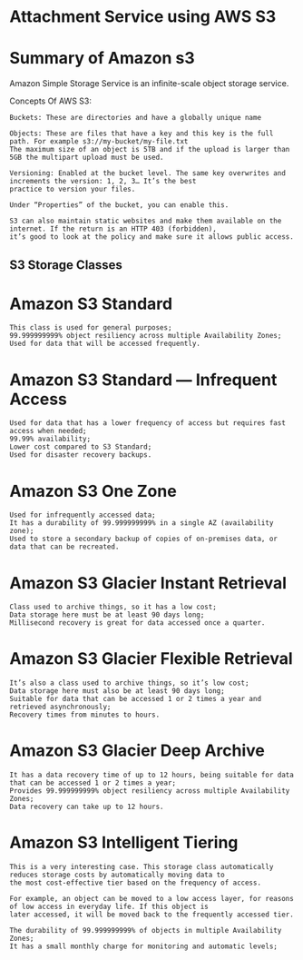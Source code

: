 # Attachment Service using AWS S3

# Summary of Amazon s3

Amazon Simple Storage Service is an infinite-scale object storage service.

Concepts Of AWS S3:

    Buckets: These are directories and have a globally unique name

    Objects: These are files that have a key and this key is the full path. For example s3://my-bucket/my-file.txt
    The maximum size of an object is 5TB and if the upload is larger than 5GB the multipart upload must be used.
    
    Versioning: Enabled at the bucket level. The same key overwrites and increments the version: 1, 2, 3… It’s the best
    practice to version your files.

    Under “Properties” of the bucket, you can enable this.

    S3 can also maintain static websites and make them available on the internet. If the return is an HTTP 403 (forbidden),
    it’s good to look at the policy and make sure it allows public access.

## S3 Storage Classes

# Amazon S3 Standard

    This class is used for general purposes;
    99.999999999% object resiliency across multiple Availability Zones;
    Used for data that will be accessed frequently.

# Amazon S3 Standard — Infrequent Access

    Used for data that has a lower frequency of access but requires fast access when needed;
    99.99% availability;
    Lower cost compared to S3 Standard;
    Used for disaster recovery backups.

# Amazon S3 One Zone

    Used for infrequently accessed data;
    It has a durability of 99.999999999% in a single AZ (availability zone);
    Used to store a secondary backup of copies of on-premises data, or data that can be recreated.

# Amazon S3 Glacier Instant Retrieval

    Class used to archive things, so it has a low cost;
    Data storage here must be at least 90 days long;
    Millisecond recovery is great for data accessed once a quarter.

# Amazon S3 Glacier Flexible Retrieval

    It’s also a class used to archive things, so it’s low cost;
    Data storage here must also be at least 90 days long;
    Suitable for data that can be accessed 1 or 2 times a year and retrieved asynchronously;
    Recovery times from minutes to hours.

# Amazon S3 Glacier Deep Archive

    It has a data recovery time of up to 12 hours, being suitable for data that can be accessed 1 or 2 times a year;
    Provides 99.999999999% object resiliency across multiple Availability Zones;
    Data recovery can take up to 12 hours.

# Amazon S3 Intelligent Tiering

    This is a very interesting case. This storage class automatically reduces storage costs by automatically moving data to
    the most cost-effective tier based on the frequency of access.
    
    For example, an object can be moved to a low access layer, for reasons of low access in everyday life. If this object is
    later accessed, it will be moved back to the frequently accessed tier.
    
    The durability of 99.999999999% of objects in multiple Availability Zones;
    It has a small monthly charge for monitoring and automatic levels;
